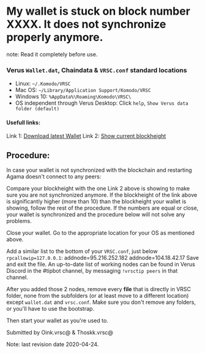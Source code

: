 # My wallet is stuck on block number XXXX. It does not synchronize properly anymore.

note: Read it completely before use.

### Verus `Wallet.dat`, Chaindata & `VRSC.conf` standard locations
 * Linux:		`~/.Komodo/VRSC`
 * Mac OS: 	`~/Library/Application Support/Komodo/VRSC`
 * Windows 10: 	`%AppData%\Roaming\Komodo\VRSC\`
 * OS independent through Verus Desktop: Click `help`, `Show Verus data folder (default)`

#### Usefull links:
Link 1: [Download latest Wallet](https://veruscoin.io/wallet.html)
Link 2: [Show current blockheight](https://explorer.veruscoin.io/api/getblockcount)

## Procedure:
In case your wallet is not synchronized with the blockchain and restarting Agama doesn't connect to any peers:

Compare your blockheight with the one Link 2 above is showing to make sure you are
not synchronized anymore. If the blockheight of the link above is significantly higher (more than 10) than
the blockheight your wallet is showing, follow the rest of the procedure.
If the numbers are equal or close, your wallet is synchronized and the procedure below will not solve any problems.

Close your wallet.
Go to the appropriate location for your OS as mentioned above.

Add a similar list to the bottom of your `VRSC.conf`, just below `rpcallowip=127.0.0.1`:
  addnode=95.216.252.182
  addnode=104.18.42.17
Save and exit the file.
An up-to-date list of working nodes can be found in Verus Discord in the #tipbot channel, by messaging `!vrsctip peers` in that channel.

After you added those 2 nodes, remove every **file** that is directly in VRSC folder, none from the subfolders
(or at least move to a different location) except `wallet.dat` and `vrsc.conf`.
Make sure you don't remove any folders, or you'll have to use the bootstrap.

Then start your wallet as you're used to.

Submitted by Oink.vrsc@ & Thoskk.vrsc@

Note: last revision date 2020-04-24.
